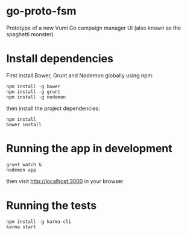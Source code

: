 go-proto-fsm
============

Prototype of a new Vumi Go campaign manager UI (also known as the spaghetti monster).

# Install dependencies

First install Bower, Grunt and Nodemon globally using npm:

    npm install -g bower
    npm install -g grunt
    npm install -g nodemon

then install the project dependencies:

    npm install
    bower install

# Running the app in development

    grunt watch &
    nodemon app

then visit [http://localhost:3000](http://localhost:3000) in your browser

# Running the tests

    npm install -g karma-cli
    karma start
